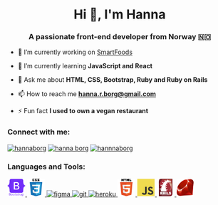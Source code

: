 <h1 align="center">Hi 👋, I'm Hanna</h1>
<h3 align="center">A passionate front-end developer from Norway 🇳🇴</h3>

- 🔭 I’m currently working on [SmartFoods](https://www.smartfoods.cyou/)

- 🌱 I’m currently learning **JavaScript and React**

- 💬 Ask me about **HTML, CSS, Bootstrap, Ruby and Ruby on Rails**

- 📫 How to reach me **hanna.r.borg@gmail.com**

- ⚡ Fun fact **I used to own a vegan restaurant**

<h3 align="left">Connect with me:</h3>
<p align="left">
<a href="https://linkedin.com/in/hannaborg" target="blank"><img align="center" src="https://cdn.jsdelivr.net/npm/simple-icons@3.0.1/icons/linkedin.svg" alt="hannaborg" height="30" width="40" /></a>
<a href="https://fb.com/hanna borg" target="blank"><img align="center" src="https://cdn.jsdelivr.net/npm/simple-icons@3.0.1/icons/facebook.svg" alt="hanna borg" height="30" width="40" /></a>
<a href="https://instagram.com/hannnaborg" target="blank"><img align="center" src="https://cdn.jsdelivr.net/npm/simple-icons@3.0.1/icons/instagram.svg" alt="hannnaborg" height="30" width="40" /></a>
</p>

<h3 align="left">Languages and Tools:</h3>
<p align="left"> <a href="https://getbootstrap.com" target="_blank"> <img src="https://raw.githubusercontent.com/devicons/devicon/master/icons/bootstrap/bootstrap-plain-wordmark.svg" alt="bootstrap" width="40" height="40"/> </a> <a href="https://www.w3schools.com/css/" target="_blank"> <img src="https://raw.githubusercontent.com/devicons/devicon/master/icons/css3/css3-original-wordmark.svg" alt="css3" width="40" height="40"/> </a> <a href="https://www.figma.com/" target="_blank"> <img src="https://www.vectorlogo.zone/logos/figma/figma-icon.svg" alt="figma" width="40" height="40"/> </a> <a href="https://git-scm.com/" target="_blank"> <img src="https://www.vectorlogo.zone/logos/git-scm/git-scm-icon.svg" alt="git" width="40" height="40"/> </a> <a href="https://heroku.com" target="_blank"> <img src="https://www.vectorlogo.zone/logos/heroku/heroku-icon.svg" alt="heroku" width="40" height="40"/> </a> <a href="https://www.w3.org/html/" target="_blank"> <img src="https://raw.githubusercontent.com/devicons/devicon/master/icons/html5/html5-original-wordmark.svg" alt="html5" width="40" height="40"/> </a> <a href="https://developer.mozilla.org/en-US/docs/Web/JavaScript" target="_blank"> <img src="https://raw.githubusercontent.com/devicons/devicon/master/icons/javascript/javascript-original.svg" alt="javascript" width="40" height="40"/> </a> <a href="https://rubyonrails.org" target="_blank"> <img src="https://raw.githubusercontent.com/devicons/devicon/master/icons/rails/rails-original-wordmark.svg" alt="rails" width="40" height="40"/> </a> <a href="https://www.ruby-lang.org/en/" target="_blank"> <img src="https://raw.githubusercontent.com/devicons/devicon/master/icons/ruby/ruby-original.svg" alt="ruby" width="40" height="40"/> </a> </p>
